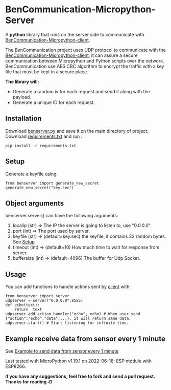 # BenCommunication-Micropython-Server
A **python** library that runs on the server side to communicate with [BenCommunication-Micropython-client](https://github.com/blaze-Youssef/BenCommunication-Micropython-client).

The BenCommunication project uses UDP protocol to communicate with the [BenCommunication-Micropython-client](https://github.com/blaze-Youssef/BenCommunication-Micropython-client), it can assure a secure communication between Micropython and Python scripts over the network.
BenCommunication use AES CBC algorithm to encrypt the traffic with a key file that must be kept in a secure place.

**The library will:**

 - Generate a random iv for each request and send it along with the
   payload.
 - Generate a unique ID for each request.
## Installation
Download [benserver.py](https://github.com/blaze-Youssef/BenCommunication-Micropython-Server/blob/main/benserver.py) and save it on the main directory of project.
Download [requirements.txt](https://github.com/blaze-Youssef/BenCommunication-Micropython-Server/blob/main/requirements.txt) and run :

    pip install -r requirements.txt


## Setup
Generate a keyfile using:

    from benserver import generate_new_secret
    generate_new_secret("key.sec")

## Object arguments
benserver.server() can have the following arguments:
 1. localip (str) => The IP the server is going to listen to, use "0.0.0.0".
 2. port (int) => The port used by server.
 3. keyfile (str) => (default=key.sec) the keyfile, it contains 32 random bytes. See [Setup](https://github.com/blaze-Youssef/BenCommunication-Micropython-Server#setup) 
 4. timeout (int) => (default=10) How much time to wait for response from server.
 5. buffersize (int) => (default=4096) The buffer for Udp Socket.
 
 ## Usage
 You can add functions to handle actions sent by [client](https://github.com/blaze-Youssef/BenCommunication-Micropython-client) with:
 

    from benserver import server
    udpserver = server("0.0.0.0",8585)
    def echo(text):
		return  text
	udpserver.add_action_handler("echo", echo) # When user send {"action":"echo","data":...}, it will return same data.
	udpserver.start() # Start listening for infinite time.
	

## Example receive data from sensor every 1 minute
See [Example to send data from sensor every 1 minute](https://github.com/blaze-Youssef/BenCommunication-Micropython-client#example-to-send-data-from-sensor-every-1-minute) 

		

 Last tested  with MicroPython v1.19.1 on 2022-06-18; ESP module with ESP8266.
 
**If you have any suggestions, feel free to fork and send a pull request.**
**Thanks for reading :D**
  

